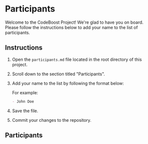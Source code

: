# Participants

Welcome to the CodeBoost Project! We're glad to have you on board. Please follow the instructions below to add your name to the list of participants.

## Instructions

1. Open the `participants.md` file located in the root directory of this project.
2. Scroll down to the section titled "Participants".
3. Add your name to the list by following the format below:

    For example:

    ```markdown
    - John Doe
    ```

4. Save the file.
5. Commit your changes to the repository.

## Participants


